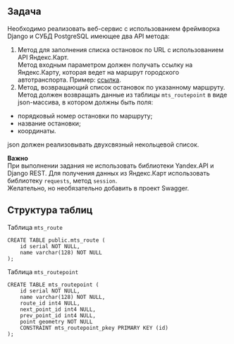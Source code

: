 ## Задача

Необходимо реализовать веб-сервис с использованием фреймворка Django и СУБД PostgreSQL имеющее два API метода:

1. Метод для заполнения списка остановок по URL с использованием API Яндекс.Карт.  
Метод входным параметром должен получать ссылку на Яндекс.Карту, которая ведет на маршрут городского автотранспорта. Пример: [ссылка](https://yandex.ru/maps/195/ulyanovsk/routes/minibus_61/796d617073626d313a2f2f7472616e7369742f6c696e653f69643d3139355f36315f6d696e696275735f726f6164636f6e73756c79616e6f76736b266c6c3d34382e32393533343425324335342e323732363338266e616d653d363126723d3333373326747970653d6d696e69627573/?clid=2270456&ll=48.295806%2C54.283906&z=14).
2. Метод, возвращающий список остановок по указанному маршруту.  
Метод должен возвращать данные из таблицы `mts_routepoint` в виде json-массива, в котором должны быть поля:

- порядковый номер остановки по маршруту;
- название остановки;
- координаты.

json должен реализовывать двухсвязный некольцевой список.

**Важно**  
При выполнении задания не использовать библиотеки Yandex.API и Django REST. Для получения данных из Яндекс.Карт использовать библиотеку `requests`, метод `session`.  
Желательно, но необязательно добавить в проект Swagger.

## Структура таблиц
Таблица `mts_route`
```
CREATE TABLE public.mts_route (
	id serial NOT NULL,
	name varchar(128) NOT NULL
);
```

Таблица `mts_routepoint`  
```
CREATE TABLE mts_routepoint (
	id serial NOT NULL,
	name varchar(128) NOT NULL,
	route_id int4 NULL,
	next_point_id int4 NULL,
	prev_point_id int4 NULL,
	point geometry NOT NULL
	CONSTRAINT mts_routepoint_pkey PRIMARY KEY (id)
);
```